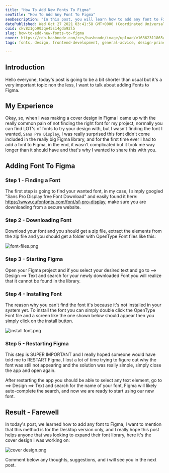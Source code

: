 ```yaml
---
title: "How To Add New Fonts To Figma"
seoTitle: "How To Add Any Font To Figma"
seoDescription: "In this post, you will learn how to add any font to Figma, I want to mention that this method is for the Desktop version only."
datePublished: Wed Oct 27 2021 03:41:58 GMT+0000 (Coordinated Universal Time)
cuid: ckv8z1go903qe45s14gdo92l5
slug: how-to-add-new-fonts-to-figma
cover: https://cdn.hashnode.com/res/hashnode/image/upload/v1636231186541/y1zlORhT_.png
tags: fonts, design, frontend-development, general-advice, design-principles

---
```


## Introduction
Hello everyone, today's post is going to be a bit shorter than usual but it's a very important topic non the less, I want to talk about adding Fonts to Figma.

## My Experience
Okay, so, when I was making a cover design in Figma I came up with the really common pain of not finding the right font for my project, normally you can find LOT's of fonts to try your design with, but I wasn't finding the font I wanted,  `Sans Pro Display`, I was really surprised this font didn't come included in the really big Figma library, and for the first time ever I had to add a font to Figma, in the end, it wasn't complicated but it took me way longer than it should have and that's why I wanted to share this with you.

## Adding Font To Figma
### Step 1 - Finding a Font
The first step is going to find your wanted font, in my case, I simply googled "Sans Pro Display free Font Download" and easily found it here: https://www.cufonfonts.com/font/sf-pro-display, make sure you are downloading from a secure website.

### Step 2 - Downloading Font
Download your font and you should get a zip file, extract the elements from the zip file and you should get a folder with OpenType Font files like this:

![font-files.png](https://cdn.hashnode.com/res/hashnode/image/upload/v1635303500753/adpRgJyOe.png)

### Step 3 - Starting Figma
Open your Figma project and if you select your desired text and go to ==> Design ==> Text and search for your newly downloaded Font you will realize that it cannot be found in the library.

### Step 4 - Installing Font
The reason why you can't find the font it's because it's not installed in your system yet.
To install the font you can simply double click the OpenType Font file and a screen like the one shown below should appear then you simply click on the install button.

![install font.png](https://cdn.hashnode.com/res/hashnode/image/upload/v1635304196174/8SO_-rFY3p.png)

### Step 5 - Restarting Figma
This step is SUPER IMPORTANT and I really hoped someone would have told me to RESTART Figma, I lost a lot of time trying to figure out why the font was still not appearing and the solution was really simple, simply close the app and open again.

After restarting the app you should be able to select any text element, go to ==> Design ==> Text and search for the name of your font, Figma will likely auto-complete the search, and now we are ready to start using our new font.

## Result - Farewell
In today's post, we learned how to add any font to Figma, I want to mention that this method is for the Desktop version only, and I really hope this post helps anyone that was looking to expand their font library, here it's the cover design I was working on:

![cover design.png](https://cdn.hashnode.com/res/hashnode/image/upload/v1635305195010/_7XEBjlAJ.png)

Comment below any thoughts, suggestions, and i will see you in the next post.